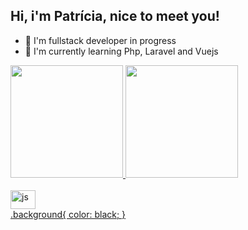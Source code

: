 ## Hi, i'm Patrícia, nice to meet you!

- 🔭 I'm fullstack developer in progress 
- 🌱 I'm currently learning Php, Laravel and Vuejs

<div>
  <a href="https://github.com/pattiesanchez">
  <img height="180cm" src="https://github-readme-stats.vercel.app/api?username=pattiesanchez&show_icons=true&theme=tokyonight">
  <img height="180cm" src="https://github-readme-stats.vercel.app/api/top-langs/?username=pattiesanchez&layout=compact">
</div>

<div class="background"> 
  <div style="display: inline_block"><br>
    <img align="center" alt="js" height="30" width="40" src="https://cdn.jsdelivr.net/gh/devicons/devicon/icons/javascript/javascript-plain.svg"/>



  </div>
</div>

<stylesheet>
.background{
  color: black;
  }
</stylesheet>

